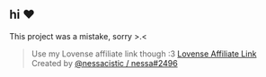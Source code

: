 ## hi ❤️

This project was a mistake, sorry >.<

> Use my Lovense affiliate link though :3 [Lovense Affiliate Link](https://www.lovense.com/r/s8qaen)\
> Created by [@nessacistic / nessa#2496](https://instagram.com/nessacistic)

